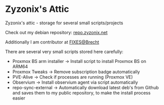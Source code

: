 # Zyzonix's Attic
Zyzonix's attic - storage for several small scripts/projects

Check out my debian repository: [repo.zyzonix.net](https://repo.zyzonix.net/)

Additionally I am contributor at [FIXES@Brecht](https://fixes.brecht-schule.hamburg/)

There are several very small scripts stored here carefully:

- Proxmox BS arm installer -> Install script to install Proxmox BS on ARM64
- Proxmox Tweaks -> Remove subscription badge automatically
- PVE-Alive -> Check if processes are running (Proxmox VE)
- Observium -> Install observium agent via script automatically
- repo-sync-external -> Automatically download latest deb's from Github and saves them to my public repository, to make the install process easier
